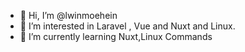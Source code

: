- 👋 Hi, I’m @lwinmoehein
- 👀 I’m interested in Laravel , Vue and Nuxt and Linux.
- 🌱 I’m currently learning Nuxt,Linux Commands


<!---
lwinmoehein/lwinmoehein is a ✨ special ✨ repository because its `README.md` (this file) appears on your GitHub profile.
You can click the Preview link to take a look at your changes.
--->
